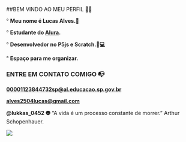 ##BEM VINDO AO MEU PERFIL 💙💫

° **Meu nome é Lucas Alves.🤴**

° **Estudante do [Alura](https://wwww.alura.com.br).**

° **Desenvolvedor no P5js e Scratch.🐛💻**

° **Espaço para me organizar.**

### ENTRE EM CONTATO COMIGO 📭
**00001123844732sp@al.educacao.sp.gov.br**

**alves2504lucas@gmail.com**

**@lukkas_0452 👽**
“A vida é um processo constante de morrer.”  Arthur Schopenhauer.

![](https://media.tenor.com/2sSwKrg7HvoAAAAM/thanks-awesome.gif)
